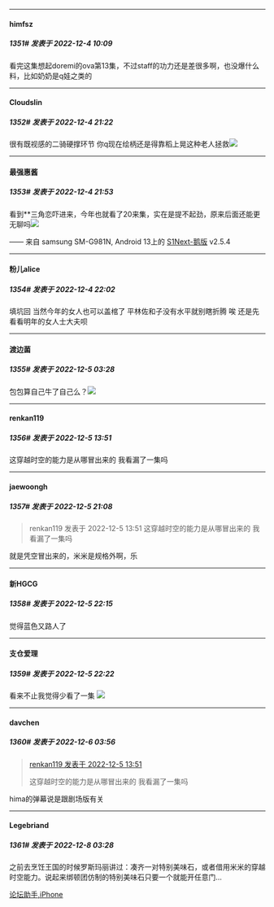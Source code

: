 

*****

####  himfsz  
##### 1351#       发表于 2022-12-4 10:09

看完这集想起doremi的ova第13集，不过staff的功力还是差很多啊，也没爆什么料，比如奶奶是q娃之类的



*****

####  Cloudslin  
##### 1352#       发表于 2022-12-4 21:22

很有既视感的二骑硬撑环节
你q现在绘柄还是得靠稻上晃这种老人拯救<img src="https://static.saraba1st.com/image/smiley/face2017/020.png" referrerpolicy="no-referrer">



*****

####  最强惠酱  
##### 1353#       发表于 2022-12-4 21:53

看到**三角恋吓进来，今年也就看了20来集，实在是提不起劲，原来后面还能更无聊吗<img src="https://static.saraba1st.com/image/smiley/face2017/068.png" referrerpolicy="no-referrer">

—— 来自 samsung SM-G981N, Android 13上的 [S1Next-鹅版](https://github.com/ykrank/S1-Next/releases) v2.5.4



*****

####  粉儿alice  
##### 1354#       发表于 2022-12-4 22:02

填坑回 当然今年的女人也可以盖棺了
平林佐和子没有水平就别瞎折腾
唉 还是先看看明年的女人士大夫呗



*****

####  渡边菌  
##### 1355#       发表于 2022-12-5 03:28

包包算自己牛了自己么？<img src="https://static.saraba1st.com/image/smiley/face2017/045.png" referrerpolicy="no-referrer">



*****

####  renkan119  
##### 1356#       发表于 2022-12-5 13:51

这穿越时空的能力是从哪冒出来的 我看漏了一集吗



*****

####  jaewoongh  
##### 1357#       发表于 2022-12-5 21:08

<blockquote>renkan119 发表于 2022-12-5 13:51
这穿越时空的能力是从哪冒出来的 我看漏了一集吗</blockquote>
就是凭空冒出来的，米米是规格外啊，乐



*****

####  新HGCG  
##### 1358#       发表于 2022-12-5 22:15

觉得蓝色又路人了



*****

####  支仓爱理  
##### 1359#       发表于 2022-12-5 22:22

看来不止我觉得少看了一集 <img src="https://static.saraba1st.com/image/smiley/face2017/067.png" referrerpolicy="no-referrer">



*****

####  davchen  
##### 1360#       发表于 2022-12-6 03:56

<blockquote><a href="httphttps://bbs.saraba1st.com/2b/forum.php?mod=redirect&amp;goto=findpost&amp;pid=58778705&amp;ptid=2034419" target="_blank">renkan119 发表于 2022-12-5 13:51</a>

这穿越时空的能力是从哪冒出来的 我看漏了一集吗</blockquote>
hima的弹幕说是跟剧场版有关



*****

####  Legebriand  
##### 1361#       发表于 2022-12-8 03:28

之前去烹饪王国的时候罗斯玛丽讲过：凑齐一对特别美味石，或者借用米米的穿越时空能力。说起来绑顿团仿制的特别美味石只要一个就能开任意门…

[论坛助手,iPhone](https://bbs.saraba1st.com/2b/forum.php?mod=viewthread&amp;tid=2029836)

